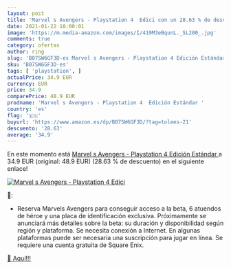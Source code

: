 ```yaml
---
layout: post
title: 'Marvel s Avengers - Playstation 4  Edici con un 28.63 % de descuento'
date: 2021-01-22 18:00:01
image: 'https://m.media-amazon.com/images/I/419M3eBqunL._SL200_.jpg'
comments: true
category: ofertas
author: ring
slug: 'B07SW6GF3D-es Marvel s Avengers - Playstation 4 Edición Estándar'
sku: 'B07SW6GF3D-es'
tags: [ 'playstation', ]
actualPrice: 34.9 EUR
currency: EUR
price: 34.9
comparePrice: 48.9 EUR
prodname: 'Marvel s Avengers - Playstation 4  Edición Estándar '
country: 'es'
flag: '🇪🇸'
buyurl: 'https://www.amazon.es/dp/B07SW6GF3D/?tag=tolees-21'
descuento: '28.63'
average: '34.9'
---
```


En este momento está [Marvel s Avengers - Playstation 4  Edición Estándar ](https://www.amazon.es/dp/B07SW6GF3D/?tag=tolees-21) a 34.9 EUR (original: 48.9 EUR) (28.63 %  de descuento) en el siguiente enlace!

[![Marvel s Avengers - Playstation 4  Edici](https://m.media-amazon.com/images/I/419M3eBqunL._SL200_.jpg)](https://www.amazon.es/dp/B07SW6GF3D/?tag=tolees-21)

🔎:

- Reserva Marvels Avengers para conseguir acceso a la beta, 6 atuendos de héroe y una placa de identificación exclusiva. Próximamente se anunciará más detalles sobre la beta: su duración y disponibilidad según región y plataforma. Se necesita conexión a Internet. En algunas plataformas puede ser necesaria una suscripción para jugar en línea. Se requiere una cuenta gratuita de Square Enix.

[🛒 Aquí!!!](https://www.amazon.es/dp/B07SW6GF3D/?tag=tolees-21)

